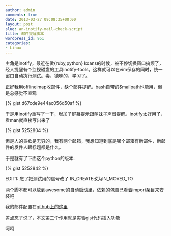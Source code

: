 ```yaml
---
author: admin
comments: true
date: 2013-03-27 09:08:35+00:00
layout: post
slug: an-inotify-mail-check-script
title: 邮件提醒脚本
wordpress_id: 951
categories:
- Linux
---
```

主角是inotify，最近在做{ruby,python} koans的时候，被不停切换窗口搞烦了，经人提醒有个监视磁盘的工具inotify-tools。这样就可以在vim保存的同时，统一窗口自动执行测试。毒，德味的，学习了。

正好我用offlineimap收邮件，缺个邮件提醒。bash自带的$mailpath也能用，但是总感觉不直观

{% gist d67cde9e44ac056d50af %}

于是用inotify重写了一下，增加了屏幕提示跟萌妹子声音提醒。inotify太好用了，看man就直接写出来了

{% gist 5252804 %}

但是人的贪欲是无穷的，我有两个邮箱，我想知道到底是哪个邮箱有新邮件，新邮件的发件人跟标题都是什么。

于是就有了下面这个python的版本:

{% gist 5252842 %}

EDIT1: 忘了把测试用的信号改了 IN_CREATE改为IN_MOVED_TO

两个脚本都可以放到awesome的自动启动里，依赖的包自己看着import条目来安装吧

我的邮件配置在[github上的这里](https://github.com/ggarlic/dotfiles)

差点忘了说了，本文第二个作用就是实验gist代码插入功能

呵呵
